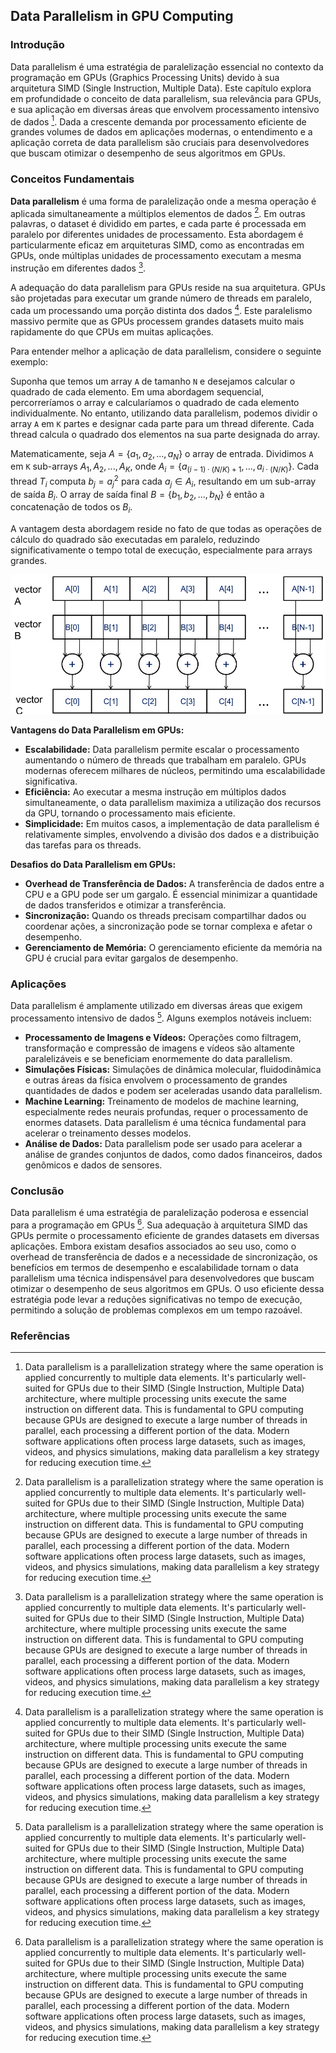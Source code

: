## Data Parallelism in GPU Computing

### Introdução
Data parallelism é uma estratégia de paralelização essencial no contexto da programação em GPUs (Graphics Processing Units) devido à sua arquitetura SIMD (Single Instruction, Multiple Data). Este capítulo explora em profundidade o conceito de data parallelism, sua relevância para GPUs, e sua aplicação em diversas áreas que envolvem processamento intensivo de dados [^1]. Dada a crescente demanda por processamento eficiente de grandes volumes de dados em aplicações modernas, o entendimento e a aplicação correta de data parallelism são cruciais para desenvolvedores que buscam otimizar o desempenho de seus algoritmos em GPUs.

### Conceitos Fundamentais
**Data parallelism** é uma forma de paralelização onde a mesma operação é aplicada simultaneamente a múltiplos elementos de dados [^1]. Em outras palavras, o dataset é dividido em partes, e cada parte é processada em paralelo por diferentes unidades de processamento. Esta abordagem é particularmente eficaz em arquiteturas SIMD, como as encontradas em GPUs, onde múltiplas unidades de processamento executam a mesma instrução em diferentes dados [^1].

A adequação do data parallelism para GPUs reside na sua arquitetura. GPUs são projetadas para executar um grande número de threads em paralelo, cada um processando uma porção distinta dos dados [^1]. Este paralelismo massivo permite que as GPUs processem grandes datasets muito mais rapidamente do que CPUs em muitas aplicações.

Para entender melhor a aplicação de data parallelism, considere o seguinte exemplo:

Suponha que temos um array `A` de tamanho `N` e desejamos calcular o quadrado de cada elemento. Em uma abordagem sequencial, percorreríamos o array e calcularíamos o quadrado de cada elemento individualmente. No entanto, utilizando data parallelism, podemos dividir o array `A` em `K` partes e designar cada parte para um thread diferente. Cada thread calcula o quadrado dos elementos na sua parte designada do array.

Matematicamente, seja $A = \{a_1, a_2, ..., a_N\}$ o array de entrada. Dividimos `A` em `K` sub-arrays $A_1, A_2, ..., A_K$, onde $A_i = \{a_{(i-1) \cdot (N/K) + 1}, ..., a_{i \cdot (N/K)}\}$.  Cada thread $T_i$ computa $b_j = a_j^2$ para cada $a_j \in A_i$, resultando em um sub-array de saída $B_i$. O array de saída final $B = \{b_1, b_2, ..., b_N\}$ é então a concatenação de todos os $B_i$.

A vantagem desta abordagem reside no fato de que todas as operações de cálculo do quadrado são executadas em paralelo, reduzindo significativamente o tempo total de execução, especialmente para arrays grandes.

![Representação esquemática da adição paralela de vetores A e B para gerar o vetor C, ilustrando o conceito de paralelismo de dados.](./../images/image4.jpg)

**Vantagens do Data Parallelism em GPUs:**

*   **Escalabilidade:** Data parallelism permite escalar o processamento aumentando o número de threads que trabalham em paralelo. GPUs modernas oferecem milhares de núcleos, permitindo uma escalabilidade significativa.
*   **Eficiência:** Ao executar a mesma instrução em múltiplos dados simultaneamente, o data parallelism maximiza a utilização dos recursos da GPU, tornando o processamento mais eficiente.
*   **Simplicidade:** Em muitos casos, a implementação de data parallelism é relativamente simples, envolvendo a divisão dos dados e a distribuição das tarefas para os threads.

**Desafios do Data Parallelism em GPUs:**

*   **Overhead de Transferência de Dados:** A transferência de dados entre a CPU e a GPU pode ser um gargalo. É essencial minimizar a quantidade de dados transferidos e otimizar a transferência.
*   **Sincronização:** Quando os threads precisam compartilhar dados ou coordenar ações, a sincronização pode se tornar complexa e afetar o desempenho.
*   **Gerenciamento de Memória:** O gerenciamento eficiente da memória na GPU é crucial para evitar gargalos de desempenho.

### Aplicações
Data parallelism é amplamente utilizado em diversas áreas que exigem processamento intensivo de dados [^1]. Alguns exemplos notáveis incluem:

*   **Processamento de Imagens e Vídeos:** Operações como filtragem, transformação e compressão de imagens e vídeos são altamente paralelizáveis e se beneficiam enormemente do data parallelism.
*   **Simulações Físicas:** Simulações de dinâmica molecular, fluidodinâmica e outras áreas da física envolvem o processamento de grandes quantidades de dados e podem ser aceleradas usando data parallelism.
*   **Machine Learning:** Treinamento de modelos de machine learning, especialmente redes neurais profundas, requer o processamento de enormes datasets. Data parallelism é uma técnica fundamental para acelerar o treinamento desses modelos.
*   **Análise de Dados:** Data parallelism pode ser usado para acelerar a análise de grandes conjuntos de dados, como dados financeiros, dados genômicos e dados de sensores.

### Conclusão
Data parallelism é uma estratégia de paralelização poderosa e essencial para a programação em GPUs [^1]. Sua adequação à arquitetura SIMD das GPUs permite o processamento eficiente de grandes datasets em diversas aplicações. Embora existam desafios associados ao seu uso, como o overhead de transferência de dados e a necessidade de sincronização, os benefícios em termos de desempenho e escalabilidade tornam o data parallelism uma técnica indispensável para desenvolvedores que buscam otimizar o desempenho de seus algoritmos em GPUs. O uso eficiente dessa estratégia pode levar a reduções significativas no tempo de execução, permitindo a solução de problemas complexos em um tempo razoável.

### Referências
[^1]: Data parallelism is a parallelization strategy where the same operation is applied concurrently to multiple data elements. It's particularly well-suited for GPUs due to their SIMD (Single Instruction, Multiple Data) architecture, where multiple processing units execute the same instruction on different data. This is fundamental to GPU computing because GPUs are designed to execute a large number of threads in parallel, each processing a different portion of the data. Modern software applications often process large datasets, such as images, videos, and physics simulations, making data parallelism a key strategy for reducing execution time.
<!-- END -->